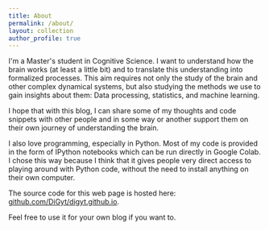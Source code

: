 ```yaml
---
title: About
permalink: /about/
layout: collection
author_profile: true
---
```


I'm a Master's student in Cognitive Science. I want to understand how the brain works
(at least a little bit) and to translate this understanding into formalized processes.
This aim requires not only the study of the brain and other complex dynamical systems,
but also studying the methods we use to gain insights about them: Data processing, 
statistics, and machine learning.

I hope that with this blog, I can share some of my thoughts and code snippets with 
other people and in some way or another support them on their own journey of 
understanding the brain.

I also love programming, especially in Python. Most of my code is provided in the form 
of IPython notebooks which can be run directly in Google Colab. I chose this way 
because I think that it gives people very direct access to playing around with Python 
code, without the need to install anything on their own computer.

The source code for this web page is hosted here: [github.com/DiGyt/digyt.github.io](https://github.com/DiGyt/digyt.github.io).

Feel free to use it for your own blog if you want to.
